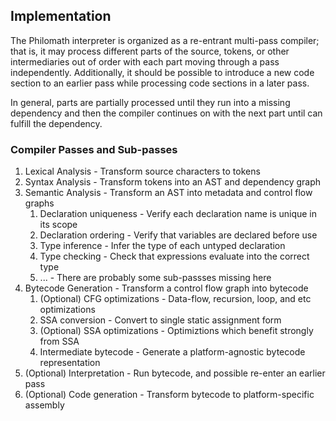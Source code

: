  Implementation
----------------
The Philomath interpreter is organized as a re-entrant multi-pass compiler;
that is, it may process different parts of the source, tokens, or other
intermediaries out of order with each part moving through a pass independently.
Additionally, it should be possible to introduce a new code section to an earlier
pass while processing code sections in a later pass.

In general, parts are partially processed until they run into a missing
dependency and then the compiler continues on with the next part until can
fulfill the dependency.

### Compiler Passes and Sub-passes

1. Lexical Analysis - Transform source characters to tokens
2. Syntax Analysis - Transform tokens into an AST and dependency graph
3. Semantic Analysis - Transform an AST into metadata and control flow graphs
   1. Declaration uniqueness - Verify each declaration name is unique in its scope
   2. Declaration ordering - Verify that variables are declared before use
   3. Type inference - Infer the type of each untyped declaration
   4. Type checking - Check that expressions evaluate into the correct type
   5. ... - There are probably some sub-passses missing here
4. Bytecode Generation - Transform a control flow graph into bytecode
   1. (Optional) CFG optimizations - Data-flow, recursion, loop, and etc optimizations
   2. SSA conversion - Convert to single static assignment form
   3. (Optional) SSA optimizations - Optimiztions which benefit strongly from SSA
   4. Intermediate bytecode - Generate a platform-agnostic bytecode representation
5. (Optional) Interpretation - Run bytecode, and possible re-enter an earlier pass
6. (Optional) Code generation - Transform bytecode to platform-specific assembly
